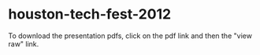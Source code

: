 houston-tech-fest-2012
======================

To download the presentation pdfs, click on the pdf link and then the "view raw" link.
